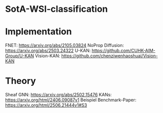 # SotA-WSI-classification


# Implementation
FNET: https://arxiv.org/abs/2105.03824
NoProp Diffusion: https://arxiv.org/abs/2503.24322
U-KAN: https://github.com/CUHK-AIM-Group/U-KAN
Vision-KAN: https://github.com/chenziwenhaoshuai/Vision-KAN




# Theory
Sheaf GNN: https://arxiv.org/abs/2502.15476
KANs: https://arxiv.org/html/2406.09087v1
Beispiel Benchmark-Paper: https://arxiv.org/html/2506.21444v1#S3
